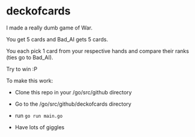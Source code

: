 # deckofcards
I made a really dumb game of War.

You get 5 cards and Bad_AI gets 5 cards.

You each pick 1 card from your respective hands and compare their ranks (ties go to Bad_AI).

Try to win :P


To make this work:

- Clone this repo in your <USERNAME>/go/src/github directory

- Go to the <USERNAME>/go/src/github/deckofcards directory

- run `go run main.go`

- Have lots of giggles

